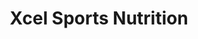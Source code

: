 ---
title: "Xcel Sports Nutrition"
url: /lubbock/xcel-sports-nutrition/
shop: nutrition supplements
---